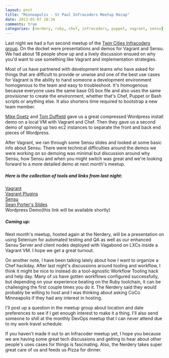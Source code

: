```yaml
---
layout: post
title: "Minneapolis - St Paul Infracoders Meetup Recap"
date: 2013-05-07 10:34
comments: true
categories: [nerdery, ruby, chef, infracoders, puppet, vagrant, sensu]
---
```

Last night we had a fun second meetup of the [Twin Cities Infracoders group](http://www.meetup.com/Twin-Cities-Infracoders).  On the docket were presentations and demos for Vagrant and Sensu.  We had about 18 people show up and a lively discussion ensued on why you'd want to use something like Vagrant and implementation strategies. 

Most of us have partnered with development teams who have asked for things that are difficult to provide or unwise and one of the best use cases for Vagrant is the ability to hand someone a development environment homogenous to the team and easy to troubleshoot. It's homogenous because everyone uses the same base OS box file and also uses the same provisioner to create the environment, whether that's Chef, Puppet or Bash scripts or anything else. It also shortens time required to bootstrap a new team member.

[Mike Goetz](http://www.linkedin.com/in/mpgoetz) and [Tom Duffield](http://www.linkedin.com/in/thomasduffield) gave us a great compressed Wordpress install demo on a local VM with Vagrant and Chef. Then they gave us a second demo of spinning up two ec2 instances to separate the front and back end pieces of Wordpress.

After Vagrant, we ran through some Sensu slides and looked at some basic info about Sensu.  There were technical difficulties around the demos we were working on so demoing was minimal but discussion around why Sensu, how Sensu and when you might switch was great and we're looking forward to a more detailed demo at next month's meetup.

##### Here is the collection of tools and links from last night:
[Vagrant](http://www.vagrantup.com/)  
[Vagrant Plugins](http://docs.vagrantup.com/v2/plugins/index.html)  
[Sensu](http://sensuapp.org/)  
[Sean Porter's Slides](http://slides.sensuapp.org/)  
Wordpress Demo(this link will be available shortly)  


##### Coming up:
Next month's meetup, hosted again at the Nerdery, will be a presentation on using Selenium for automated testing and QA as well as our enhanced Sensu Server and client nodes deployed with Vagabond on LXCs inside a Vagrant VM.  I hope we get a great turnout.

On another note, I have been talking lately about how I want to organize a Chef hackday. After last night's discussions around tooling and workflow, I think it might be nice to instead do a tool-agnostic Workflow Tooling hack and help day. Many of us have gotten workflows configured successfully, but depending on your experience beating on the Ruby toolchain, it can be challenging the first couple times you do it.  The Nerdery said they would probably be willing to host and I was thinking about asking CoCo Minneapolis if they had any interest in hosting.

I'll post up a question in the meetup group about location and date preferences to see if I get enough interest to make it a thing. I'll also send someone to shill at the monthly DevOps meetup that I can never attend due to my work travel schedule.  

If you haven't made it out to an Infracoder meetup yet, I hope you because we are having some great tech discussions and getting to hear about other people's uses cases for things is fascinating. Also, the Nerdery takes super great care of us and feeds us Pizza for dinner.
